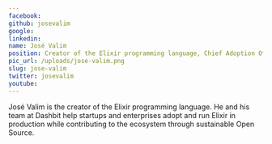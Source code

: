 ```yaml
---
facebook: 
github: josevalim
google: 
linkedin: 
name: José Valim
position: Creator of the Elixir programming language, Chief Adoption Officer at Dashbit
pic_url: /uploads/jose-valim.png
slug: jose-valim
twitter: josevalim
youtube: 
---
```

<p>Jos&eacute;&nbsp;Valim is the creator of the Elixir programming language. He and his team at Dashbit help startups and enterprises adopt and run Elixir in production while contributing to the ecosystem through sustainable Open Source.</p>
